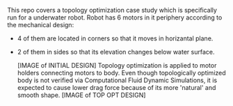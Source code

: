 This repo covers a topology optimization case study which is specifically run for a underwater robot. Robot has 6 motors in it periphery according to the mechanical design: 
- 4 of them are located in corners so that it moves in horizantal plane.
- 2 of them in sides so that its elevation changes below water surface.

  [IMAGE of INITIAL DESIGN]
Topology optimization is applied to motor holders connecting motors to body.
Even though topologically optimized body is not verified via Computational Fluid Dynamic Simulations, it is expected to cause lower drag force because of its more 'natural' and smooth shape.
  [IMAGE of TOP OPT DESIGN]
